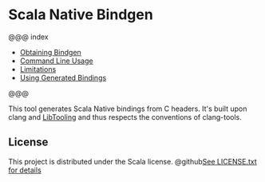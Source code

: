# Scala Native Bindgen

@@@ index

* [Obtaining Bindgen](obtaining-bindgen/index.md)
* [Command Line Usage](command-line-usage/index.md)
* [Limitations](limitations/index.md)
* [Using Generated Bindings](using-generated-bindings/README.md)

@@@

This tool generates Scala Native bindings from C headers.
It's built upon clang and [LibTooling] and thus respects the conventions of clang-tools.

## License

This project is distributed under the Scala license.
@github[See LICENSE.txt for details](/LICENSE.txt)

 [LibTooling]: https://clang.llvm.org/docs/LibTooling.html
